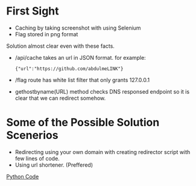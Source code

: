 # First Sight
- Caching by taking screenshot with using Selenium
- Flag stored in png format

Solution almost clear even with these facts.

- /api/cache takes an url in JSON format.
  for example: 
  ```
  {"url":"https://github.com/abdulmeLINK"}
  ```
- /flag route has white list filter that only grants 127.0.0.1

- gethostbyname(URL) method checks DNS responsed endpoint so it is clear that we can redirect somehow.

# Some of the Possible Solution Scenerios
- Redirecting using your own domain with creating redirector script with few lines of code.
- Using url shortener. (Preffered)

[Python Code](https://github.com/abdulmeLINK/CTFFF/blob/main/HTB/Challenges/baby_CachedView/trick.py)
